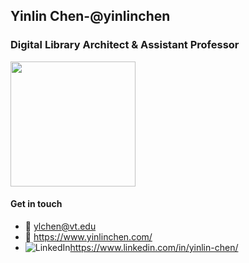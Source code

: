 ## Yinlin Chen-@yinlinchen

<h3>Digital Library Architect & Assistant Professor</h3>
    <img src="https://www.yinlinchen.com/assets/images/vtul.png" width="200">

     
#### Get in touch
- :email: ylchen@vt.edu
- :bookmark: https://www.yinlinchen.com/
- <img src="https://img.shields.io/badge/LinkedIn--_.svg?style=social&logo=linkedin" alt="LinkedIn">https://www.linkedin.com/in/yinlin-chen/
